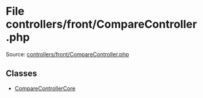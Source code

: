 File controllers/front/CompareController.php
=========

Source: [controllers/front/CompareController.php](https://github.com/PrestaShop/PrestaShop/blob/1.6.1.3/controllers/front/CompareController.php)


Classes
-------

* [CompareControllerCore](class.CompareControllerCore.md)


